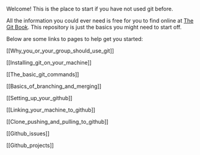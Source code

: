 Welcome! 
This is the place to start if you have not used git before.

All the information you could ever need is free for you to find online at [The Git Book](https://git-scm.com/book/en/v2). This repository is just the basics you might need to start off.

Below are some links to pages to help get you started:

[[Why_you_or_your_group_should_use_git]]

[[Installing_git_on_your_machine]]

[[The_basic_git_commands]]

[[Basics_of_branching_and_merging]]

[[Setting_up_your_github]]

[[Linking_your_machine_to_github]]

[[Clone_pushing_and_pulling_to_github]]

[[Github_issues]]

[[Github_projects]]

